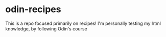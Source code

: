 # odin-recipes
This is a repo focused primarily on recipes!
I'm personally testing my html knowledge, by following Odin's course
